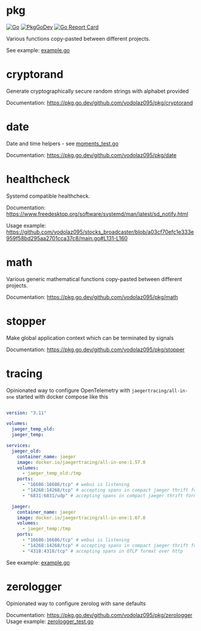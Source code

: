 pkg
=====================================
[![Go](https://github.com/vodolaz095/pkg/actions/workflows/go.yml/badge.svg)](https://github.com/vodolaz095/pkg/actions/workflows/go.yml)
[![PkgGoDev](https://pkg.go.dev/badge/github.com/vodolaz095/pkg)](https://pkg.go.dev/github.com/vodolaz095/pkg?tab=doc)
[![Go Report Card](https://goreportcard.com/badge/github.com/vodolaz095/pkg)](https://goreportcard.com/report/github.com/vodolaz095/pkg)

Various functions copy-pasted between different projects.

See example: [example.go](example%2Fexample.go)

cryptorand
=======================================
Generate cryptographically secure random strings with alphabet provided

Documentation: https://pkg.go.dev/github.com/vodolaz095/pkg/cryptorand

date
=======================================
Date and time helpers - see [moments_test.go](date%2Fmoments_test.go)

Documentation: https://pkg.go.dev/github.com/vodolaz095/pkg/date


healthcheck
=======================================
Systemd compatible healthcheck.

Documentation: https://www.freedesktop.org/software/systemd/man/latest/sd_notify.html

Usage example: 
https://github.com/vodolaz095/stocks_broadcaster/blob/a03cf70efc1e333e959f58bd295aa2701cca37c8/main.go#L131-L160

math
=======================================
Various generic mathematical functions copy-pasted between different projects.

Documentation: https://pkg.go.dev/github.com/vodolaz095/pkg/math

stopper
=======================================
Make global application context which can be terminated by signals

Documentation: https://pkg.go.dev/github.com/vodolaz095/pkg/stopper

tracing
=======================================
Opinionated way to configure OpenTelemetry with `jaegertracing/all-in-one` started with docker compose like this

```yaml

version: "3.11"

volumes:
  jaeger_temp_old:
  jaeger_temp:

services:
  jaeger_old:
    container_name: jaeger
    image: docker.io/jaegertracing/all-in-one:1.57.0
    volumes:
      - jaeger_temp_old:/tmp
    ports:
      - "16686:16686/tcp" # webui is listening
      - "14268:14268/tcp" # accepting spans in compact jaeger thrift format over http
      - "6831:6831/udp" # accepting spans in compact jaeger thrift format over udp

  jaeger:
    container_name: jaeger
    image: docker.io/jaegertracing/all-in-one:1.67.0
    volumes:
      - jaeger_temp:/tmp
    ports:
      - "16686:16686/tcp" # webui is listening
      - "14268:14268/tcp" # accepting spans in compact jaeger thrift format over http
      - "4318:4318/tcp" # accepting spans in OTLP format over http


```
See example: [example.go](example%2Fexample.go)

zerologger
=======================================
Opinionated way to configure zerolog with sane defaults

Documentation: https://pkg.go.dev/github.com/vodolaz095/pkg/zerologger
Usage example: [zerologger_test.go](zerologger%2Fzerologger_test.go)
